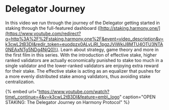 # Delegator Journey

In this video we run through the journey of the Delegator getting started in staking through the full-featured dashboard \([http://staking.harmony.one/](https://www.youtube.com/redirect?q=http%3A%2F%2Fstaking.harmony.one%2F&event=video_description&v=k3cwL2tB3DI&redir_token=euodpzx0ALyLiRI_1pgzJViWkiJ8MTU4OTU3NTA0NEAxNTg5NDg4NjQ0)\). Learn about strategy, game theory and more in the first film in this series. With the introduction of effective stake, higher ranked validators are actually economically punished to stake too much in a single validator and the lower-ranked validators are enjoying extra reward for their stake. The effective stake is acting as an equalizer that pushes for a more evenly distributed stake among validators, thus avoiding stake centralization.

{% embed url="https://www.youtube.com/watch?time\_continue=4&v=k3cwL2tB3DI&feature=emb\_logo" caption="OPEN STAKING: The Delegator Journey on Harmony Protocol" %}



